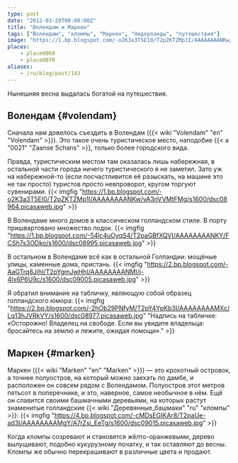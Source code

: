 ```yaml
---
type: post
date: "2012-03-29T00:00:00Z"
title: "Волендам и Маркен"
tags: ["Волендам", "кломпы", "Маркен", "Нидерланды", "путешествия"]
image: "https://1.bp.blogspot.com/-o2K3a3T5EI0/T2pZKTZMp1I/AAAAAAAANKw/vA3nVVMtFMg/s1600/dsc08964.picasaweb.jpg"
places:
    - place0069
    - place0070
aliases:
    - /ru/blog/post/143
---
```


Нынешняя весна выдалась богатой на путешествия.

## Волендам {#volendam}

Сначала нам довелось съездить в Волендам ({{< wiki "Volendam" "en" "Volendam" >}}). Это такое очень туристическое место, наподобие {{< a "0021" "Zaanse Schans" >}}, только более городского вида.

Правда, туристическим местом там оказалась лишь набережная, в остальной части города ничего туристического я не заметил. Зато уж на набережной-то (если посчастливится её разыскать, на машине это не так просто) туристов просто невпроворот, кругом торгуют сувенирами.
{{< imgfig "https://1.bp.blogspot.com/-o2K3a3T5EI0/T2pZKTZMp1I/AAAAAAAANKw/vA3nVVMtFMg/s1600/dsc08964.picasaweb.jpg" >}}

<!--more-->

В Волендаме много домов в классическом голландском стиле. В порту пришвартовано множество лодок.
{{< imgfig "https://1.bp.blogspot.com/-54lc4uOyqS4/T2paGBfXQVI/AAAAAAAANKY/FCSh7s3ODko/s1600/dsc08995.picasaweb.jpg" >}}

В остальном в Волендаме всё как в остальной Голландии: мощёные улицы, каменные дома, пристань.
{{< imgfig "https://2.bp.blogspot.com/-AaGTrq8JihI/T2pYgmJwHhI/AAAAAAAANMI/j-4Ix6P6U9c/s1600/dsc09005.picasaweb.jpg" >}}

Я обратил внимание на табличку, являющую собой образец голландского юмора:
{{< imgfig "https://2.bp.blogspot.com/-2hOb29PNfyM/T2pY4YpKb3I/AAAAAAAAMXc/Lq13hJVRkVY/s1600/dsc08977.picasaweb.jpg" "Надпись на табличке: «Осторожно! Владелец на свободе. Если вы увидите владельца: бросайтесь на землю и лежите, ожидая помощи»." >}}

## Маркен {#marken}

Маркен ({{< wiki "Marken" "en" "Marken" >}}) — это крохотный островок, а точнее полуостров, на который можно заехать по дамбе, и расположен он совсем рядом с Волендамом. Полуостров этот метров пятьсот в поперечнике, и это, наверное, самое необычное в нём. Ещё он славится своими башмачными деревьями, на которых растут знаменитые голландские {{< wiki "Деревянные_башмаки" "ru" "кломпы" >}}:
{{< imgfig "https://4.bp.blogspot.com/-cMDsEGIKAr8/T2paUe-ad3I/AAAAAAAAMgY/A7rZsi_EeTg/s1600/dsc09015.picasaweb.jpg" >}}

Когда кломпы созревают и становятся жёлто-оранжевыми, дерево вылущивают, подобно кукурузному початку, и так оставляют до весны. Кломпы же обычно перекрашивают в различные цвета и продают.
